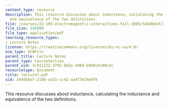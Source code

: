 ```yaml
---
content_type: resource
description: This resource discusses about inductance, calculating the inductance
  and equivalence of the two definitions.
file: /courses/22-105-electromagnetic-interactions-fall-2005/544db8af2148acb1cc42aa4f7e24e0f6_lecture7.pdf
file_size: 156999
file_type: application/pdf
learning_resource_types:
- Lecture Notes
license: https://creativecommons.org/licenses/by-nc-sa/4.0/
ocw_type: OCWFile
parent_title: Lecture Notes
parent_type: CourseSection
parent_uid: 3c911222-3792-b82e-e969-b9d8cbc00cdc
resourcetype: Document
title: lecture7.pdf
uid: 544db8af-2148-acb1-cc42-aa4f7e24e0f6
---
```

This resource discusses about inductance, calculating the inductance and equivalence of the two definitions.